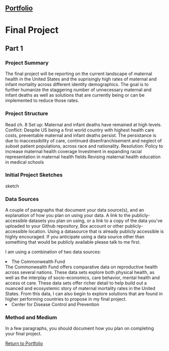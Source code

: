 ## [Portfolio](https://svp893.github.io/Philip-Portfolio/)

# Final Project
## Part 1
### Project Summary
The final project will be reporting on the current landscape of maternal health in the United States and the suprisingly high rates of maternal and infant mortality across different identity demographics. The goal is to further humanize the staggering number of unnecessary maternal and infant deaths as well as solutions that are currently being or can be implemented to reduce those rates.

### Project Structure
Read ch. 8
Set up: Maternal and infant deaths have remained at high levels.
Conflict: 
Despite US being a first world country with highest health care costs, preventable maternal and infant deaths persist.
The persistance is due to inaccessibility of care, continued disenfranchisement and neglect of subset patient populations, across race and nationality.
Resolution:
Policy to increase maternal health coverage
Investment in expanding racial representation in maternal health fields
Revising maternal health education in medical schools

### Initial Project Sketches
sketch
### Data Sources
A couple of paragraphs that document your data source(s), and an explanation of how you plan on using your data. 
A link to the publicly-accessible datasets you plan on using, or a link to a copy of the data you've uploaded to your Github repository, Box account or other publicly-accessible location. Using a datasource that is already publicly accessible is highly encouraged.  If you anticipate using a data source other than something that would be publicly available please talk to me first. 

I am using a combination of two data sources:
<li>The Commonwealth Fund</li>
The Commonwealth Fund offers comparative data on reproductive health across several nations. These data sets explore both physical health, as well as the interplay of socio-economics, care behavior, mental health and access ot care. These data sets offer richer detail to help build out a nuanced and ecosystemic story of maternal mortality rates in the United States. From this data, I can also begin to explore solutions that are found in higher performing countries to propose in my final project.  
<li>Center for Disease Control and Prevention</li>

### Method and Medium
In a few paragraphs, you should document how you plan on completing your final project. 


 [Return to Portfolio](https://svp893.github.io/Philip-Portfolio/)
